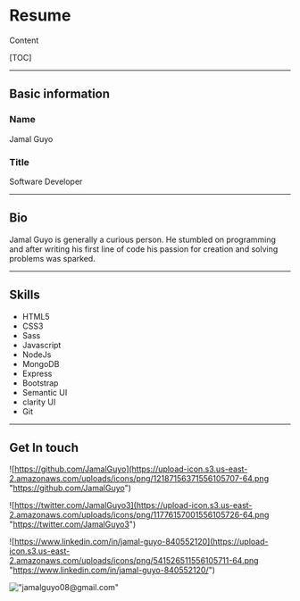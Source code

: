 # Resume

Content

[TOC]

---

## Basic information

### Name

Jamal Guyo

### Title

Software Developer

---

## Bio

Jamal Guyo is generally a curious person. He stumbled on programming and after writing his first line of code his passion for creation and solving problems was sparked.

---

## Skills

- HTML5
- CSS3
- Sass
- Javascript
- NodeJs
- MongoDB
- Express
- Bootstrap
- Semantic UI
- clarity UI
- Git

---

## Get In touch

![https://github.com/JamalGuyo](https://upload-icon.s3.us-east-2.amazonaws.com/uploads/icons/png/12187156371556105707-64.png "https://github.com/JamalGuyo")

![https://twitter.com/JamalGuyo3](https://upload-icon.s3.us-east-2.amazonaws.com/uploads/icons/png/11776157001556105726-64.png "https://twitter.com/JamalGuyo3")

![https://www.linkedin.com/in/jamal-guyo-840552120](https://upload-icon.s3.us-east-2.amazonaws.com/uploads/icons/png/541526511556105711-64.png "https://www.linkedin.com/in/jamal-guyo-840552120/")

!["jamalguyo08@gmail.com"](https://upload-icon.s3.us-east-2.amazonaws.com/uploads/icons/png/9643300931556105707-64.png "jamalguyo08@gmail.com")
